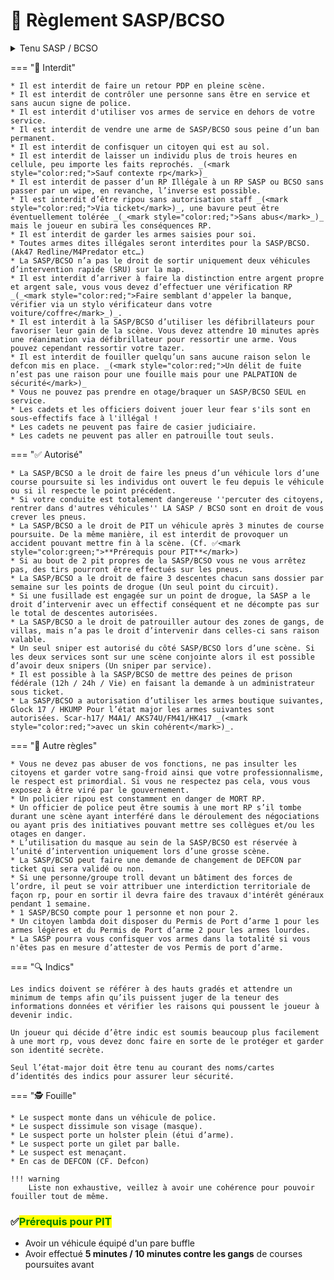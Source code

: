 # 👮 Règlement SASP/BCSO

<details>
<summary>Tenu SASP / BCSO</summary>

Les tenues et les véhicules SASP/BCSO sont obligatoires lorsque vous êtes en service, si vous êtes en civil vous devez porter un signe distinctif qui montre que vous appartenez à la police (Insigne, blason etc.…).

</details>

=== "🛑 Interdit"

    * Il est interdit de faire un retour PDP en pleine scène.
    * Il est interdit de contrôler une personne sans être en service et sans aucun signe de police.
    * Il est interdit d'utiliser vos armes de service en dehors de votre service.
    * Il est interdit de vendre une arme de SASP/BCSO sous peine d’un ban permanent.
    * Il est interdit de confisquer un citoyen qui est au sol.
    * Il est interdit de laisser un individu plus de trois heures en cellule, peu importe les faits reprochés. _(<mark style="color:red;">Sauf contexte rp</mark>)_
    * Il est interdit de passer d’un RP Illégale à un RP SASP ou BCSO sans passer par un wipe, en revanche, l’inverse est possible.
    * Il est interdit d’être ripou sans autorisation staff _(<mark style="color:red;">Via ticket</mark>)_, une bavure peut être éventuellement tolérée _(_<mark style="color:red;">Sans abus</mark>_)_ mais le joueur en subira les conséquences RP.
    * Il est interdit de garder les armes saisies pour soi.
    * Toutes armes dites illégales seront interdites pour la SASP/BCSO. (Ak47 Redline/M4Predator etc…)
    * La SASP/BCSO n’a pas le droit de sortir uniquement deux véhicules d’intervention rapide (SRU) sur la map.
    * Il est interdit d’arriver à faire la distinction entre argent propre et argent sale, vous vous devez d’effectuer une vérification RP _(_<mark style="color:red;">Faire semblant d'appeler la banque, vérifier via un stylo vérificateur dans votre voiture/coffre</mark>_)_.
    * Il est interdit à la SASP/BCSO d’utiliser les défibrillateurs pour favoriser leur gain de la scène. Vous devez attendre 10 minutes après une réanimation via défibrillateur pour ressortir une arme. Vous pouvez cependant ressortir votre tazer.
    * Il est interdit de fouiller quelqu’un sans aucune raison selon le defcon mis en place. _(<mark style="color:red;">Un délit de fuite n’est pas une raison pour une fouille mais pour une PALPATION de sécurité</mark>)_
    * Vous ne pouvez pas prendre en otage/braquer un SASP/BCSO SEUL en service.
    * Les cadets et les officiers doivent jouer leur fear s'ils sont en sous-effectifs face à l'illégal !
    * Les cadets ne peuvent pas faire de casier judiciaire.
    * Les cadets ne peuvent pas aller en patrouille tout seuls.

=== "✅ Autorisé"

    * La SASP/BCSO a le droit de faire les pneus d’un véhicule lors d’une course poursuite si les individus ont ouvert le feu depuis le véhicule ou si il respecte le point précédent.
    * Si votre conduite est totalement dangereuse ''percuter des citoyens, rentrer dans d'autres véhicules'' LA SASP / BCSO sont en droit de vous crever les pneus.
    * La SASP/BCSO a le droit de PIT un véhicule après 3 minutes de course poursuite. De la même manière, il est interdit de provoquer un accident pouvant mettre fin à la scène. (Cf. ✅<mark style="color:green;">**Prérequis pour PIT**</mark>)
    * Si au bout de 2 pit propres de la SASP/BCSO vous ne vous arrêtez pas, des tirs pourront être effectués sur les pneus.
    * La SASP/BCSO a le droit de faire 3 descentes chacun sans dossier par semaine sur les points de drogue (Un seul point du circuit).
    * Si une fusillade est engagée sur un point de drogue, la SASP a le droit d’intervenir avec un effectif conséquent et ne décompte pas sur le total de descentes autorisées.
    * La SASP/BCSO a le droit de patrouiller autour des zones de gangs, de villas, mais n’a pas le droit d’intervenir dans celles-ci sans raison valable.
    * Un seul sniper est autorisé du côté SASP/BCSO lors d’une scène. Si les deux services sont sur une scène conjointe alors il est possible d’avoir deux snipers (Un sniper par service).
    * Il est possible à la SASP/BCSO de mettre des peines de prison fédérale (12h / 24h / Vie) en faisant la demande à un administrateur sous ticket.
    * La SASP/BCSO a autorisation d’utiliser les armes boutique suivantes, Glock 17 / HKUMP Pour l’état major les armes suivantes sont autorisées. Scar-h17/ M4A1/ AKS74U/FM41/HK417 _(<mark style="color:red;">avec un skin cohérent</mark>)_.

=== "📜 Autre règles"

    * Vous ne devez pas abuser de vos fonctions, ne pas insulter les citoyens et garder votre sang-froid ainsi que votre professionnalisme, le respect est primordial. Si vous ne respectez pas cela, vous vous exposez à être viré par le gouvernement.
    * Un policier ripou est constamment en danger de MORT RP.
    * Un officier de police peut être soumis à une mort RP s’il tombe durant une scène ayant interféré dans le déroulement des négociations ou ayant pris des initiatives pouvant mettre ses collègues et/ou les otages en danger.
    * L’utilisation du masque au sein de la SASP/BCSO est réservée à l’unité d’intervention uniquement lors d’une grosse scène.
    * La SASP/BCSO peut faire une demande de changement de DEFCON par ticket qui sera validé ou non.
    * Si une personne/groupe troll devant un bâtiment des forces de l’ordre, il peut se voir attribuer une interdiction territoriale de façon rp, pour en sortir il devra faire des travaux d'intérêt généraux pendant 1 semaine.
    * 1 SASP/BCSO compte pour 1 personne et non pour 2.
    * Un citoyen lambda doit disposer du Permis de Port d’arme 1 pour les armes légères et du Permis de Port d’arme 2 pour les armes lourdes.
    * La SASP pourra vous confisquer vos armes dans la totalité si vous n'êtes pas en mesure d’attester de vos Permis de port d’arme.

=== "🔍 Indics"

    Les indics doivent se référer à des hauts gradés et attendre un minimum de temps afin qu’ils puissent juger de la teneur des informations données et vérifier les raisons qui poussent le joueur à devenir indic.

    Un joueur qui décide d’être indic est soumis beaucoup plus facilement à une mort rp, vous devez donc faire en sorte de le protéger et garder son identité secrète.

    Seul l’état-major doit être tenu au courant des noms/cartes d’identités des indics pour assurer leur sécurité.

=== "🕵️ Fouille"

    * Le suspect monte dans un véhicule de police.
    * Le suspect dissimule son visage (masque).
    * Le suspect porte un holster plein (étui d’arme).
    * Le suspect porte un gilet par balle.
    * Le suspect est menaçant.
    * En cas de DEFCON (CF. Defcon)

    !!! warning
        Liste non exhaustive, veillez à avoir une cohérence pour pouvoir fouiller tout de même.

### ✅<mark style="color:green;">**Prérequis pour PIT**</mark>

* Avoir un véhicule équipé d'un pare buffle
* Avoir effectué **5 minutes / 10 minutes contre les gangs** de courses poursuites avant
